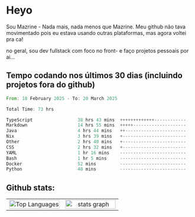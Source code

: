 # Heyo

Sou Mazrine - Nada mais, nada menos que Mazrine.
Meu github não tava movimentado pois eu estava usando outras plataformas, mas agora voltei pra ca!

no geral, sou dev fullstack com foco no front- e faço projetos pessoais por ai...


## Tempo codando nos últimos 30 dias (incluindo projetos fora do github)
<!--START_SECTION:waka-->

```rust
From: 18 February 2025 - To: 20 March 2025

Total Time: 73 hrs

TypeScript                 38 hrs 43 mins  +++++++++++++------------   53.03 %
Markdown                   14 hrs 55 mins  +++++--------------------   20.43 %
Java                       4 hrs 44 mins   ++-----------------------   06.50 %
Nix                        3 hrs 39 mins   +------------------------   05.01 %
Other                      2 hrs 40 mins   +------------------------   03.66 %
CSS                        2 hrs 32 mins   +------------------------   03.49 %
YAML                       1 hr 16 mins    -------------------------   01.74 %
Bash                       1 hr 5 mins     -------------------------   01.49 %
Docker                     52 mins         -------------------------   01.20 %
Python                     48 mins         -------------------------   01.11 %
```

<!--END_SECTION:waka-->

<!--
**Mazrine/Mazrine** is a ✨ _special_ ✨ repository because its `README.md` (this file) appears on your GitHub profile.

Here are some ideas to get you started:

- 🔭 I’m currently working on ...
- 🌱 I’m currently learning ...
- 👯 I’m looking to collaborate on ...
- 🤔 I’m looking for help with ...
- 💬 Ask me about ...
- 📫 How to reach me: ...
- 😄 Pronouns: ...
- ⚡ Fun fact: ...
-->


## Github stats:

<div align="center">
  <table width="100%">
    <tr>
      <td align="center" width="50%">
        <img src="https://github-readme-stats.vercel.app/api/top-langs/?username=mazrine&theme=tokyonight&layout=donut&langs_count=10&locale=pt-br" width="100%" alt="Top Languages" />
      </td>
      <td align="center" width="50%">
        <img src="https://github-readme-stats-yxqy.vercel.app/api?username=mazrine&hide_title=false&hide_rank=false&show_icons=true&count_private=true&disable_animations=false&theme=midnight-purple&locale=en&hide_border=true&order=1" width="100%" alt="stats graph" />
      </td>
    </tr>
  </table>
</div>
